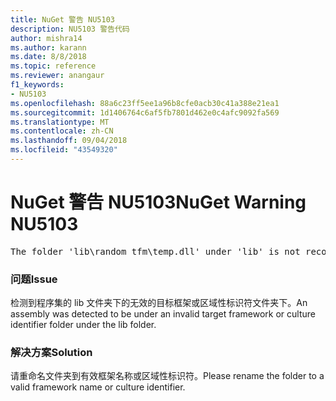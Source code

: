 ```yaml
---
title: NuGet 警告 NU5103
description: NU5103 警告代码
author: mishra14
ms.author: karann
ms.date: 8/8/2018
ms.topic: reference
ms.reviewer: anangaur
f1_keywords:
- NU5103
ms.openlocfilehash: 88a6c23ff5ee1a96b8cfe0acb30c41a388e21ea1
ms.sourcegitcommit: 1d1406764c6af5fb7801d462e0c4afc9092fa569
ms.translationtype: MT
ms.contentlocale: zh-CN
ms.lasthandoff: 09/04/2018
ms.locfileid: "43549320"
---
```

# <a name="nuget-warning-nu5103"></a><span data-ttu-id="80e22-103">NuGet 警告 NU5103</span><span class="sxs-lookup"><span data-stu-id="80e22-103">NuGet Warning NU5103</span></span>
<pre>The folder 'lib\random_tfm\temp.dll' under 'lib' is not recognized as a valid framework name or a supported culture identifier. Rename it to a valid framework name or culture identifier.</pre>

### <a name="issue"></a><span data-ttu-id="80e22-104">问题</span><span class="sxs-lookup"><span data-stu-id="80e22-104">Issue</span></span>

<span data-ttu-id="80e22-105">检测到程序集的 lib 文件夹下的无效的目标框架或区域性标识符文件夹下。</span><span class="sxs-lookup"><span data-stu-id="80e22-105">An assembly was detected to be under an invalid target framework or culture identifier folder under the lib folder.</span></span>


### <a name="solution"></a><span data-ttu-id="80e22-106">解决方案</span><span class="sxs-lookup"><span data-stu-id="80e22-106">Solution</span></span>

<span data-ttu-id="80e22-107">请重命名文件夹到有效框架名称或区域性标识符。</span><span class="sxs-lookup"><span data-stu-id="80e22-107">Please rename the folder to a valid framework name or culture identifier.</span></span>

